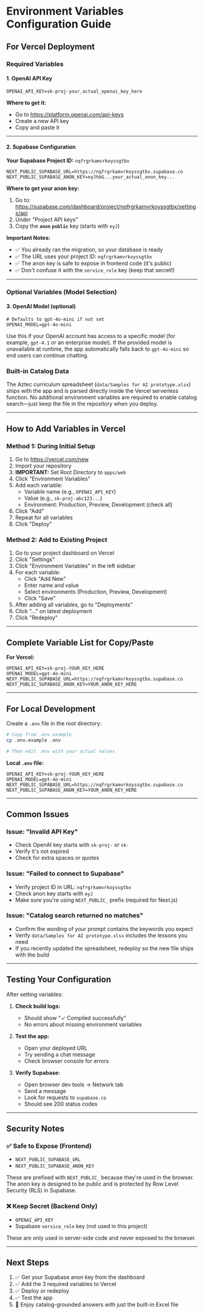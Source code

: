 # Environment Variables Configuration Guide

## For Vercel Deployment

### Required Variables

#### 1. OpenAI API Key
```
OPENAI_API_KEY=sk-proj-your_actual_openai_key_here
```

**Where to get it:**
- Go to https://platform.openai.com/api-keys
- Create a new API key
- Copy and paste it

---

#### 2. Supabase Configuration

**Your Supabase Project ID:** `nqfrgrkamvrkoyssgtbx`

```
NEXT_PUBLIC_SUPABASE_URL=https://nqfrgrkamvrkoyssgtbx.supabase.co
NEXT_PUBLIC_SUPABASE_ANON_KEY=eyJhbG...your_actual_anon_key...
```

**Where to get your anon key:**
1. Go to: https://supabase.com/dashboard/project/nqfrgrkamvrkoyssgtbx/settings/api
2. Under "Project API keys"
3. Copy the **`anon`** **`public`** key (starts with `eyJ`)

**Important Notes:**
- ✅ You already ran the migration, so your database is ready
- ✅ The URL uses your project ID: `nqfrgrkamvrkoyssgtbx`
- ✅ The anon key is safe to expose in frontend code (it's public)
- ✅ Don't confuse it with the `service_role` key (keep that secret!)

---

### Optional Variables (Model Selection)

#### 3. OpenAI Model (optional)

``` 
# Defaults to gpt-4o-mini if not set
OPENAI_MODEL=gpt-4o-mini
```

Use this if your OpenAI account has access to a specific model (for example, `gpt-4.1` or an enterprise model). If the provided model is unavailable at runtime, the app automatically falls back to `gpt-4o-mini` so end users can continue chatting.

### Built-in Catalog Data

The Aztec curriculum spreadsheet (`data/Samples for AI prototype.xlsx`) ships with the app and is parsed directly inside the Vercel serverless function. No additional environment variables are required to enable catalog search—just keep the file in the repository when you deploy.

---

## How to Add Variables in Vercel

### Method 1: During Initial Setup

1. Go to https://vercel.com/new
2. Import your repository
3. **IMPORTANT:** Set Root Directory to `apps/web`
4. Click "Environment Variables"
5. Add each variable:
   - Variable name (e.g., `OPENAI_API_KEY`)
   - Value (e.g., `sk-proj-abc123...`)
   - Environment: Production, Preview, Development (check all)
6. Click "Add"
7. Repeat for all variables
8. Click "Deploy"

### Method 2: Add to Existing Project

1. Go to your project dashboard on Vercel
2. Click "Settings"
3. Click "Environment Variables" in the left sidebar
4. For each variable:
   - Click "Add New"
   - Enter name and value
   - Select environments (Production, Preview, Development)
   - Click "Save"
5. After adding all variables, go to "Deployments"
6. Click "..." on latest deployment
7. Click "Redeploy"

---

## Complete Variable List for Copy/Paste

**For Vercel:**
```
OPENAI_API_KEY=sk-proj-YOUR_KEY_HERE
OPENAI_MODEL=gpt-4o-mini
NEXT_PUBLIC_SUPABASE_URL=https://nqfrgrkamvrkoyssgtbx.supabase.co
NEXT_PUBLIC_SUPABASE_ANON_KEY=YOUR_ANON_KEY_HERE
```

---

## For Local Development

Create a `.env` file in the root directory:

```bash
# Copy from .env.example
cp .env.example .env

# Then edit .env with your actual values
```

**Local `.env` file:**
```
OPENAI_API_KEY=sk-proj-YOUR_KEY_HERE
OPENAI_MODEL=gpt-4o-mini
NEXT_PUBLIC_SUPABASE_URL=https://nqfrgrkamvrkoyssgtbx.supabase.co
NEXT_PUBLIC_SUPABASE_ANON_KEY=YOUR_ANON_KEY_HERE
```

---

## Common Issues

### Issue: "Invalid API Key"
- Check OpenAI key starts with `sk-proj-` or `sk-`
- Verify it's not expired
- Check for extra spaces or quotes

### Issue: "Failed to connect to Supabase"
- Verify project ID in URL: `nqfrgrkamvrkoyssgtbx`
- Check anon key starts with `eyJ`
- Make sure you're using `NEXT_PUBLIC_` prefix (required for Next.js)

### Issue: "Catalog search returned no matches"
- Confirm the wording of your prompt contains the keywords you expect
- Verify `data/Samples for AI prototype.xlsx` includes the lessons you need
- If you recently updated the spreadsheet, redeploy so the new file ships with the build

---

## Testing Your Configuration

After setting variables:

1. **Check build logs:**
   - Should show "✓ Compiled successfully"
   - No errors about missing environment variables

2. **Test the app:**
   - Open your deployed URL
   - Try sending a chat message
   - Check browser console for errors

3. **Verify Supabase:**
   - Open browser dev tools → Network tab
   - Send a message
   - Look for requests to `supabase.co`
   - Should see 200 status codes

---

## Security Notes

### ✅ Safe to Expose (Frontend)
- `NEXT_PUBLIC_SUPABASE_URL`
- `NEXT_PUBLIC_SUPABASE_ANON_KEY`

These are prefixed with `NEXT_PUBLIC_` because they're used in the browser. The anon key is designed to be public and is protected by Row Level Security (RLS) in Supabase.

### ❌ Keep Secret (Backend Only)
- `OPENAI_API_KEY`
- Supabase `service_role` key (not used in this project)

These are only used in server-side code and never exposed to the browser.

---

## Next Steps

1. ✅ Get your Supabase anon key from the dashboard
2. ✅ Add the 3 required variables to Vercel
3. ✅ Deploy or redeploy
4. ✅ Test the app
5. 🎉 Enjoy catalog-grounded answers with just the built-in Excel file
